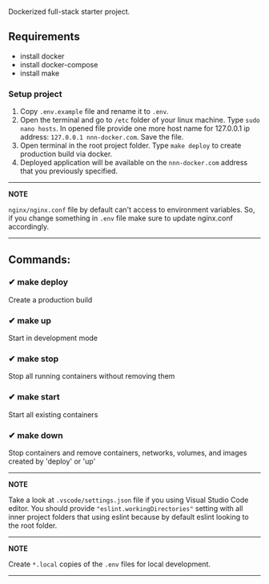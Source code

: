 Dockerized full-stack starter project.

## Requirements

- install docker
- install docker-compose
- install make

### Setup project

1. Copy `.env.example` file and rename it to `.env`.
2. Open the terminal and go to `/etc` folder of your linux machine. Type `sudo nano hosts`. In opened file provide one more host name for 127.0.0.1 ip address: `127.0.0.1 nnn-docker.com`. Save the file.
3. Open terminal in the root project folder. Type `make deploy` to create production build via docker.
4. Deployed application will be available on the `nnn-docker.com` address that you previously specified.

---

**NOTE**

`nginx/nginx.conf` file by default can't access to environment variables. So, if you change something in `.env` file make sure to update nginx.conf accordingly.

---

## Commands:

### ✔ make deploy

Create a production build

### ✔ make up

Start in development mode

### ✔ make stop

Stop all running containers without removing them

### ✔ make start

Start all existing containers

### ✔ make down

Stop containers and remove containers, networks, volumes, and images created by 'deploy' or 'up'

---

**NOTE**

Take a look at `.vscode/settings.json` file if you using Visual Studio Code editor. You should provide `"eslint.workingDirectories"` setting with all inner project folders that using eslint because by default eslint looking to the root folder.

---

**NOTE**

Create `*.local` copies of the `.env` files for local development.

---

